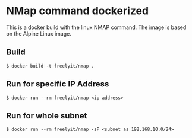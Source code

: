 # NMap command dockerized #
This is a docker build with the linux NMAP command. The image is based on the Alpine Linux image.

## Build
```
$ docker build -t freelyit/nmap .
```

## Run for specific IP Address
```
$ docker run --rm freelyit/nmap <ip address>
```

## Run for whole subnet
```
$ docker run --rm freelyit/nmap -sP <subnet as 192.168.10.0/24>
```
